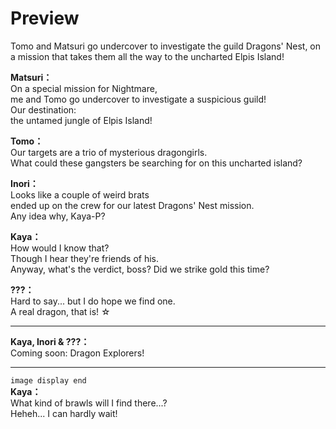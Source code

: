 # Preview
Tomo and Matsuri go undercover to investigate the guild Dragons' Nest, on a mission that takes them all the way to the uncharted Elpis Island!
  
**Matsuri：**  
On a special mission for Nightmare,  
me and Tomo go undercover to investigate a suspicious guild!  
Our destination:  
 the untamed jungle of Elpis Island!  
  
**Tomo：**  
Our targets are a trio of mysterious dragongirls.  
What could these gangsters be searching for on this uncharted island?  
  
**Inori：**  
Looks like a couple of weird brats  
ended up on the crew for our latest Dragons' Nest mission.  
Any idea why, Kaya-P?  
  
**Kaya：**  
How would I know that?  
 Though I hear they're friends of his.  
Anyway, what's the verdict, boss? Did we strike gold this time?  
  
**???：**  
Hard to say... but I do hope we find one.  
 A real dragon, that is! ☆  
  

---  
  
**Kaya, Inori & ???：**  
Coming soon: Dragon Explorers!  
  

---  
  
`image display end`  
**Kaya：**  
What kind of brawls will I find there...?  
 Heheh... I can hardly wait!  
